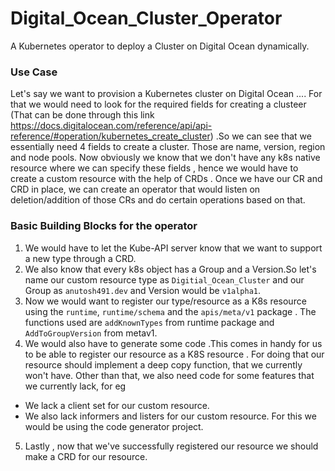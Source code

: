 # Digital_Ocean_Cluster_Operator
A Kubernetes operator to deploy a Cluster on Digital Ocean dynamically.


### Use Case
Let's say we want to provision a Kubernetes cluster on Digital Ocean .... For that we would need to look for the required fields for creating a clusteer (That can be done through this link https://docs.digitalocean.com/reference/api/api-reference/#operation/kubernetes_create_cluster) .So we can see that we essentially need 4 fields to create a cluster. Those are name, version, region and node pools.
Now obviously we know that we don't have any k8s native resource where we can specify these fields , hence we would have to create a custom resource with the help of CRDs . Once we have our CR and CRD in place, we can create an operator that would listen on deletion/addition of those CRs and do certain operations based on that.


### Basic Building Blocks for the operator
1) We would have to let the Kube-API server know that we want to support a new type through a CRD. 
2) We also know that every k8s object has a Group and a Version.So let's name our custom resource type as `Digitial_Ocean_Cluster` and our Group as `anutosh491.dev` and Version would be `v1alpha1`.
3) Now we would want to register our type/resource as a K8s resource using the `runtime`, `runtime/schema` and the `apis/meta/v1` package . The functions used are `addKnownTypes` from runtime package and `AddToGroupVersion` from metav1.
4) We would also have to generate some code .This comes in handy for us to be able to register our resource as a K8S resource . For doing that our resource should implement a deep copy function, that we currently won't have. Other than that, we also need code for some features that we currently lack, for eg
  - We lack a client set for our custom resource.
  - We also lack informers and listers for our custom resource.
For this we would be using the code generator project.
5) Lastly , now that we've successfully registered our resource we should make a CRD for our resource.

